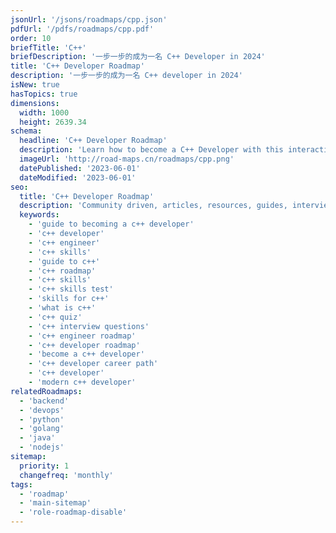 ```yaml
---
jsonUrl: '/jsons/roadmaps/cpp.json'
pdfUrl: '/pdfs/roadmaps/cpp.pdf'
order: 10
briefTitle: 'C++'
briefDescription: '一步一步的成为一名 C++ Developer in 2024'
title: 'C++ Developer Roadmap'
description: '一步一步的成为一名 C++ developer in 2024'
isNew: true
hasTopics: true
dimensions:
  width: 1000
  height: 2639.34
schema:
  headline: 'C++ Developer Roadmap'
  description: 'Learn how to become a C++ Developer with this interactive step by step guide in 2024. We also have resources and short descriptions attached to the roadmap items so you can get everything you want to learn in one place.'
  imageUrl: 'http://road-maps.cn/roadmaps/cpp.png'
  datePublished: '2023-06-01'
  dateModified: '2023-06-01'
seo:
  title: 'C++ Developer Roadmap'
  description: 'Community driven, articles, resources, guides, interview questions, quizzes for C++ development. Learn to become a modern C++ developer by following the steps, skills, resources and guides listed in this roadmap.'
  keywords:
    - 'guide to becoming a c++ developer'
    - 'c++ developer'
    - 'c++ engineer'
    - 'c++ skills'
    - 'guide to c++'
    - 'c++ roadmap'
    - 'c++ skills'
    - 'c++ skills test'
    - 'skills for c++'
    - 'what is c++'
    - 'c++ quiz'
    - 'c++ interview questions'
    - 'c++ engineer roadmap'
    - 'c++ developer roadmap'
    - 'become a c++ developer'
    - 'c++ developer career path'
    - 'c++ developer'
    - 'modern c++ developer'
relatedRoadmaps:
  - 'backend'
  - 'devops'
  - 'python'
  - 'golang'
  - 'java'
  - 'nodejs'
sitemap:
  priority: 1
  changefreq: 'monthly'
tags:
  - 'roadmap'
  - 'main-sitemap'
  - 'role-roadmap-disable'
---
```

